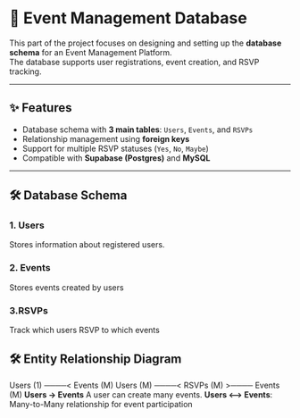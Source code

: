 # 📂 Event Management Database

This part of the project focuses on designing and setting up the **database schema** for an Event Management Platform.  
The database supports user registrations, event creation, and RSVP tracking.

---

## ✨ Features
- Database schema with **3 main tables**: `Users`, `Events`, and `RSVPs`
- Relationship management using **foreign keys**
- Support for multiple RSVP statuses (`Yes`, `No`, `Maybe`)
- Compatible with **Supabase (Postgres)** and **MySQL**

---

## 🛠 Database Schema

### 1. Users
Stores information about registered users.

### 2. Events
Stores events created by users

### 3.RSVPs
Track which users RSVP to which events

## 🛠 Entity Relationship Diagram
Users (1) ────< Events (M)
Users (M) ────< RSVPs (M) >──── Events (M)
**Users -> Events** A user can create many events.
**Users <--> Events**: Many-to-Many relationship for event participation
